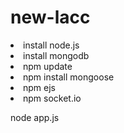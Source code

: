 new-lacc
========

<li> install node.js
<li> install mongodb
<li> npm update
<li> npm install mongoose
<li> npm ejs
<li> npm socket.io

node app.js
